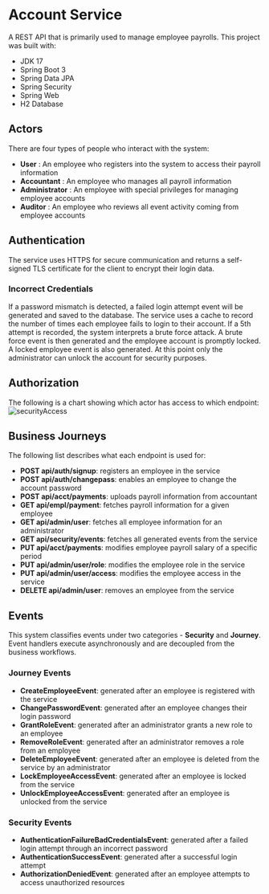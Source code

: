 # Account Service
A REST API that is primarily used to manage employee payrolls. This project was built with:
- JDK 17
- Spring Boot 3
- Spring Data JPA
- Spring Security
- Spring Web
- H2 Database

## Actors
There are four types of people who interact with the system:
- <b>User</b> : An employee who registers into the system to access their payroll information
- <b>Accountant</b> : An employee who manages all payroll information
- <b>Administrator</b> : An employee with special privileges for managing employee accounts
- <b>Auditor</b> : An employee who reviews all event activity coming from employee accounts

## Authentication
The service uses HTTPS for secure communication and returns a self-signed TLS certificate for the client to encrypt their login data. 
### Incorrect Credentials
If a password mismatch is detected, a failed login attempt event will be generated and saved to the database. The service uses a cache to record 
the number of times each employee fails to login to their account. If a 5th attempt is recorded, the system interprets a brute force attack. 
A brute force event is then generated and the employee account is promptly locked. A locked employee event is also generated. At this point only 
the administrator can unlock the account for security purposes.

## Authorization
The following is a chart showing which actor has access to which endpoint:
![securityAccess](https://github.com/user-attachments/assets/11b73b10-437b-4e7b-acbc-2ee2a4f2a405)

## Business Journeys
The following list describes what each endpoint is used for:
- <b>POST api/auth/signup</b>: registers an employee in the service
- <b>POST api/auth/changepass</b>: enables an employee to change the account password
- <b>POST api/acct/payments</b>: uploads payroll information from accountant
- <b>GET api/empl/payment</b>: fetches payroll information for a given employee
- <b>GET api/admin/user</b>: fetches all employee information for an administrator
- <b>GET api/security/events</b>: fetches all generated events from the service
- <b>PUT api/acct/payments</b>: modifies employee payroll salary of a specific period
- <b>PUT api/admin/user/role</b>: modifies the employee role in the service
- <b>PUT api/admin/user/access</b>: modifies the employee access in the service
- <b>DELETE api/admin/user</b>: removes an employee from the service

## Events
This system classifies events under two categories - <b>Security</b> and <b>Journey</b>. Event handlers execute asynchronously and are decoupled 
from the business workflows.

### Journey Events
- <b>CreateEmployeeEvent</b>: generated after an employee is registered with the service
- <b>ChangePasswordEvent</b>: generated after an employee changes their login password
- <b>GrantRoleEvent</b>: generated after an administrator grants a new role to an employee
- <b>RemoveRoleEvent</b>: generated after an administrator removes a role from an employee
- <b>DeleteEmployeeEvent</b>: generated after an employee is deleted from the service by an administrator
- <b>LockEmployeeAccessEvent</b>: generated after an employee is locked from the service
- <b>UnlockEmployeeAccessEvent</b>: generated after an employee is unlocked from the service

### Security Events
- <b>AuthenticationFailureBadCredentialsEvent</b>: generated after a failed login attempt through an incorrect password
- <b>AuthenticationSuccessEvent</b>: generated after a successful login attempt
- <b>AuthorizationDeniedEvent</b>: generated after an employee attempts to access unauthorized resources

